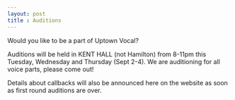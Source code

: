 ```yaml
---
layout: post
title : Auditions
---
```


Would you like to be a part of Uptown Vocal?

Auditions will be held in KENT HALL (not Hamilton) from 8-11pm this Tuesday, Wednesday and Thursday (Sept 2-4). We are auditioning for all voice parts, please come out!

Details about callbacks will also be announced here on the website as soon as first round auditions are over.